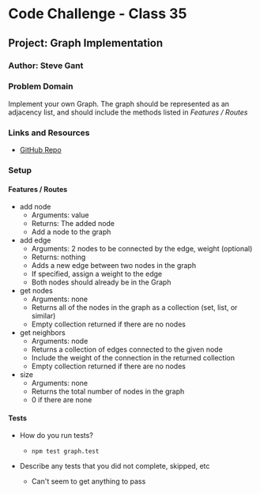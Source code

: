 # Code Challenge - Class 35

## Project: Graph Implementation

### Author: Steve Gant

### Problem Domain  

Implement your own Graph. The graph should be represented as an adjacency list, and should include the methods listed in *Features / Routes*

### Links and Resources

- [GitHub Repo](https://github.com/stevengant/data-structures-and-algorithms/tree/main/javascript/graph)


### Setup

#### Features / Routes

- add node
  - Arguments: value
  - Returns: The added node
  - Add a node to the graph
- add edge
  - Arguments: 2 nodes to be connected by the edge, weight (optional)
  - Returns: nothing
  - Adds a new edge between two nodes in the graph
  - If specified, assign a weight to the edge
  - Both nodes should already be in the Graph
- get nodes
  - Arguments: none
  - Returns all of the nodes in the graph as a collection (set, list, or similar)
  - Empty collection returned if there are no nodes
- get neighbors
  - Arguments: node
  - Returns a collection of edges connected to the given node
  - Include the weight of the connection in the returned collection
  - Empty collection returned if there are no nodes
- size
  - Arguments: none
  - Returns the total number of nodes in the graph
  - 0 if there are none

#### Tests

- How do you run tests?
  - `npm test graph.test`

- Describe any tests that you did not complete, skipped, etc
  - Can't seem to get anything to pass
